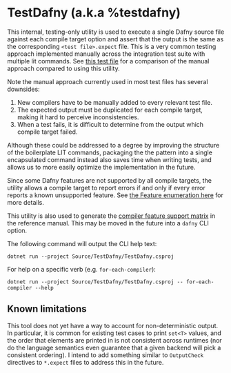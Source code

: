 # TestDafny (a.k.a %testdafny)

This internal, testing-only utility is used to execute a single Dafny source file against each compile target option and assert that the output
is the same as the corresponding `<test file>.expect` file. This is a very common testing approach implemented manually across the integration test suite with multiple
lit commands. See [this test file](../../Test/metatests/ConsistentWhenSupported.dfy) for a comparison of the manual approach
compared to using this utility.

Note the manual approach currently used in most test files has several downsides:

1. New compilers have to be manually added to every relevant test file.
2. The expected output must be duplicated for each compile target, making it hard to perceive inconsistencies.
3. When a test fails, it is difficult to determine from the output which compile target failed.

Although these could be addressed to a degree by improving the structure of the boilerplate LIT commands,
packaging the the pattern into a single encapsulated command instead also saves time when writing tests, and allows us to
more easily optimize the implementation in the future.

Since some Dafny features are not supported by all compile targets,
the utility allows a compile target to report errors if and only if every error reports a known unsupported feature.
See [the Feature enumeration here](../Dafny/Feature.cs) for more details.

This utility is also used to generate the [compiler feature support matrix](https://dafny.org/latest/DafnyRef/DafnyRef#2498-supported-features-by-target-language) in the reference manual. This may be moved in the future into
a `dafny` CLI option.

The following command will output the CLI help text:

```
dotnet run --project Source/TestDafny/TestDafny.csproj
```

For help on a specific verb (e.g. `for-each-compiler`):

```
dotnet run --project Source/TestDafny/TestDafny.csproj -- for-each-compiler --help
```

## Known limitations

This tool does not yet have a way to account for non-deterministic output. In particular, it is common for existing test cases
to print `set<T>` values, and the order that elements are printed in is not consistent across runtimes (nor do the language semantics
even guarantee that a given backend will pick a consistent ordering). I intend to add something similar to `OutputCheck` directives
to `*.expect` files to address this in the future.
